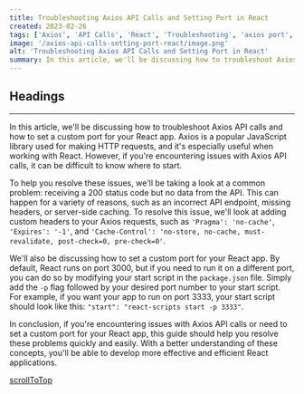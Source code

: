 ```yaml
---
title: Troubleshooting Axios API Calls and Setting Port in React
created: 2023-02-26
tags: ['Axios', 'API Calls', 'React', 'Troubleshooting', 'axios port', '']
image: '/axios-api-calls-setting-port-react/image.png'
alt: 'Troubleshooting Axios API Calls and Setting Port in React'
summary: In this article, we'll be discussing how to troubleshoot Axios API calls and how to set a custom port for your React app. Axios is a popular JavaScript library used for making HTTP requests, and it's especially useful when working with React. However, if you're encountering issues with Axios API calls, it can be difficult to know where to start.
---
```


## Headings

---

In this article, we'll be discussing how to troubleshoot Axios API calls and how to set a custom port for your React app. Axios is a popular JavaScript library used for making HTTP requests, and it's especially useful when working with React. However, if you're encountering issues with Axios API calls, it can be difficult to know where to start.

To help you resolve these issues, we'll be taking a look at a common problem: receiving a 200 status code but no data from the API. This can happen for a variety of reasons, such as an incorrect API endpoint, missing headers, or server-side caching. To resolve this issue, we'll look at adding custom headers to your Axios requests, such as `'Pragma': 'no-cache'`, `'Expires': '-1'`, and `'Cache-Control': 'no-store, no-cache, must-revalidate, post-check=0, pre-check=0'`.

We'll also be discussing how to set a custom port for your React app. By default, React runs on port 3000, but if you need to run it on a different port, you can do so by modifying your start script in the `package.json` file. Simply add the `-p` flag followed by your desired port number to your start script. For example, if you want your app to run on port 3333, your start script should look like this: `"start": "react-scripts start -p 3333"`.

In conclusion, if you're encountering issues with Axios API calls or need to set a custom port for your React app, this guide should help you resolve these problems quickly and easily. With a better understanding of these concepts, you'll be able to develop more effective and efficient React applications.

[scrollToTop](#headings)
